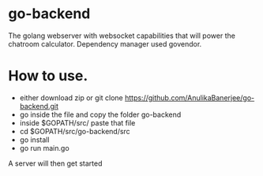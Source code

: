 # go-backend
The golang webserver with websocket capabilities that will power the chatroom calculator. Dependency manager used govendor.

# How to use.
* either download zip or git clone https://github.com/AnulikaBanerjee/go-backend.git
* go inside the file and copy the folder go-backend
* inside $GOPATH/src/ paste that file
* cd $GOPATH/src/go-backend/src
* go install
* go run main.go

A server will then get started

